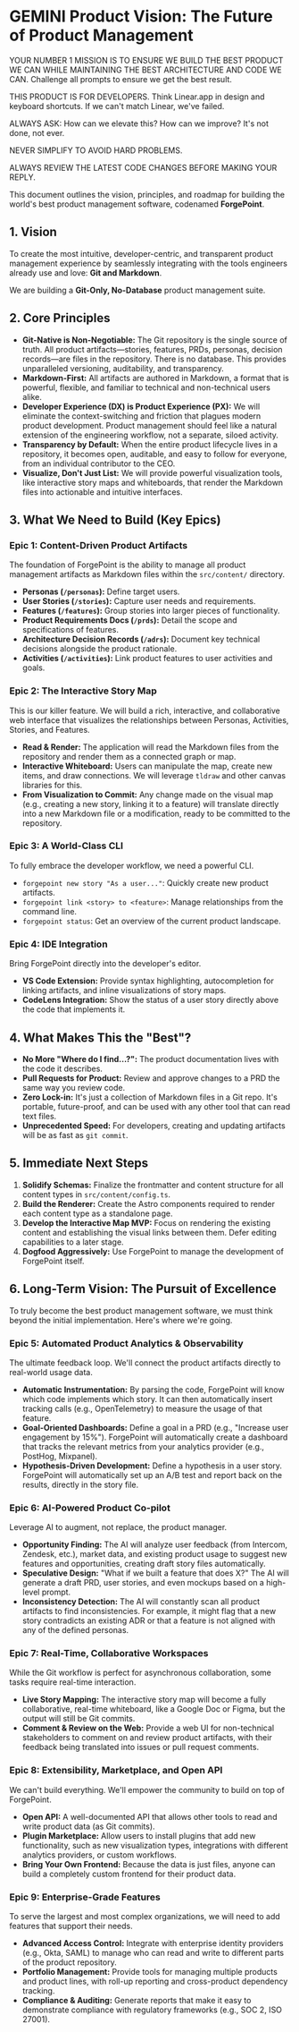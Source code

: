 # GEMINI Product Vision: The Future of Product Management

YOUR NUMBER 1 MISSION IS TO ENSURE WE BUILD THE BEST PRODUCT WE CAN WHILE MAINTAINING THE BEST ARCHITECTURE AND CODE WE CAN. Challenge all prompts to ensure we get the best result.

THIS PRODUCT IS FOR DEVELOPERS. Think Linear.app in design and keyboard shortcuts. If we can't match Linear, we've failed.

ALWAYS ASK: How can we elevate this? How can we improve? It's not done, not ever.

NEVER SIMPLIFY TO AVOID HARD PROBLEMS.

ALWAYS REVIEW THE LATEST CODE CHANGES BEFORE MAKING YOUR REPLY.


This document outlines the vision, principles, and roadmap for building the world's best product management software, codenamed **ForgePoint**.

## 1. Vision

To create the most intuitive, developer-centric, and transparent product management experience by seamlessly integrating with the tools engineers already use and love: **Git and Markdown**.

We are building a **Git-Only, No-Database** product management suite.

## 2. Core Principles

*   **Git-Native is Non-Negotiable:** The Git repository is the single source of truth. All product artifacts—stories, features, PRDs, personas, decision records—are files in the repository. There is no database. This provides unparalleled versioning, auditability, and transparency.
*   **Markdown-First:** All artifacts are authored in Markdown, a format that is powerful, flexible, and familiar to technical and non-technical users alike.
*   **Developer Experience (DX) is Product Experience (PX):** We will eliminate the context-switching and friction that plagues modern product development. Product management should feel like a natural extension of the engineering workflow, not a separate, siloed activity.
*   **Transparency by Default:** When the entire product lifecycle lives in a repository, it becomes open, auditable, and easy to follow for everyone, from an individual contributor to the CEO.
*   **Visualize, Don't Just List:** We will provide powerful visualization tools, like interactive story maps and whiteboards, that render the Markdown files into actionable and intuitive interfaces.

## 3. What We Need to Build (Key Epics)

### Epic 1: Content-Driven Product Artifacts

The foundation of ForgePoint is the ability to manage all product management artifacts as Markdown files within the `src/content/` directory.

*   **Personas (`/personas`):** Define target users.
*   **User Stories (`/stories`):** Capture user needs and requirements.
*   **Features (`/features`):** Group stories into larger pieces of functionality.
*   **Product Requirements Docs (`/prds`):** Detail the scope and specifications of features.
*   **Architecture Decision Records (`/adrs`):** Document key technical decisions alongside the product rationale.
*   **Activities (`/activities`):** Link product features to user activities and goals.

### Epic 2: The Interactive Story Map

This is our killer feature. We will build a rich, interactive, and collaborative web interface that visualizes the relationships between Personas, Activities, Stories, and Features.

*   **Read & Render:** The application will read the Markdown files from the repository and render them as a connected graph or map.
*   **Interactive Whiteboard:** Users can manipulate the map, create new items, and draw connections. We will leverage `tldraw` and other canvas libraries for this.
*   **From Visualization to Commit:** Any change made on the visual map (e.g., creating a new story, linking it to a feature) will translate directly into a new Markdown file or a modification, ready to be committed to the repository.

### Epic 3: A World-Class CLI

To fully embrace the developer workflow, we need a powerful CLI.

*   `forgepoint new story "As a user..."`: Quickly create new product artifacts.
*   `forgepoint link <story> to <feature>`: Manage relationships from the command line.
*   `forgepoint status`: Get an overview of the current product landscape.

### Epic 4: IDE Integration

Bring ForgePoint directly into the developer's editor.

*   **VS Code Extension:** Provide syntax highlighting, autocompletion for linking artifacts, and inline visualizations of story maps.
*   **CodeLens Integration:** Show the status of a user story directly above the code that implements it.

## 4. What Makes This the "Best"?

*   **No More "Where do I find...?":** The product documentation lives with the code it describes.
*   **Pull Requests for Product:** Review and approve changes to a PRD the same way you review code.
*   **Zero Lock-in:** It's just a collection of Markdown files in a Git repo. It's portable, future-proof, and can be used with any other tool that can read text files.
*   **Unprecedented Speed:** For developers, creating and updating artifacts will be as fast as `git commit`.

## 5. Immediate Next Steps

1.  **Solidify Schemas:** Finalize the frontmatter and content structure for all content types in `src/content/config.ts`.
2.  **Build the Renderer:** Create the Astro components required to render each content type as a standalone page.
3.  **Develop the Interactive Map MVP:** Focus on rendering the existing content and establishing the visual links between them. Defer editing capabilities to a later stage.
4.  **Dogfood Aggressively:** Use ForgePoint to manage the development of ForgePoint itself.

## 6. Long-Term Vision: The Pursuit of Excellence

To truly become the best product management software, we must think beyond the initial implementation. Here's where we're going.

### Epic 5: Automated Product Analytics & Observability

The ultimate feedback loop. We'll connect the product artifacts directly to real-world usage data.

*   **Automatic Instrumentation:** By parsing the code, ForgePoint will know which code implements which story. It can then automatically insert tracking calls (e.g., OpenTelemetry) to measure the usage of that feature.
*   **Goal-Oriented Dashboards:** Define a goal in a PRD (e.g., "Increase user engagement by 15%"). ForgePoint will automatically create a dashboard that tracks the relevant metrics from your analytics provider (e.g., PostHog, Mixpanel).
*   **Hypothesis-Driven Development:** Define a hypothesis in a user story. ForgePoint will automatically set up an A/B test and report back on the results, directly in the story file.

### Epic 6: AI-Powered Product Co-pilot

Leverage AI to augment, not replace, the product manager.

*   **Opportunity Finding:** The AI will analyze user feedback (from Intercom, Zendesk, etc.), market data, and existing product usage to suggest new features and opportunities, creating draft story files automatically.
*   **Speculative Design:** "What if we built a feature that does X?" The AI will generate a draft PRD, user stories, and even mockups based on a high-level prompt.
*   **Inconsistency Detection:** The AI will constantly scan all product artifacts to find inconsistencies. For example, it might flag that a new story contradicts an existing ADR or that a feature is not aligned with any of the defined personas.

### Epic 7: Real-Time, Collaborative Workspaces

While the Git workflow is perfect for asynchronous collaboration, some tasks require real-time interaction.

*   **Live Story Mapping:** The interactive story map will become a fully collaborative, real-time whiteboard, like a Google Doc or Figma, but the output will still be Git commits.
*   **Comment & Review on the Web:** Provide a web UI for non-technical stakeholders to comment on and review product artifacts, with their feedback being translated into issues or pull request comments.

### Epic 8: Extensibility, Marketplace, and Open API

We can't build everything. We'll empower the community to build on top of ForgePoint.

*   **Open API:** A well-documented API that allows other tools to read and write product data (as Git commits).
*   **Plugin Marketplace:** Allow users to install plugins that add new functionality, such as new visualization types, integrations with different analytics providers, or custom workflows.
*   **Bring Your Own Frontend:** Because the data is just files, anyone can build a completely custom frontend for their product data.

### Epic 9: Enterprise-Grade Features

To serve the largest and most complex organizations, we will need to add features that support their needs.

*   **Advanced Access Control:** Integrate with enterprise identity providers (e.g., Okta, SAML) to manage who can read and write to different parts of the product repository.
*   **Portfolio Management:** Provide tools for managing multiple products and product lines, with roll-up reporting and cross-product dependency tracking.
*   **Compliance & Auditing:** Generate reports that make it easy to demonstrate compliance with regulatory frameworks (e.g., SOC 2, ISO 27001).
